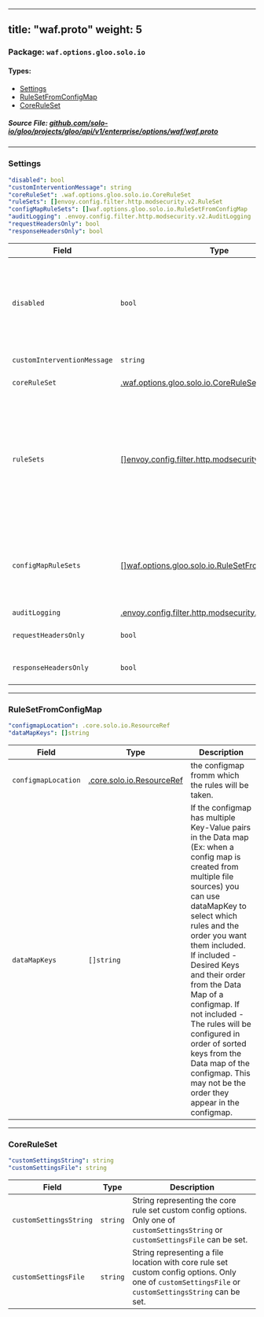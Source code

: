 
---
title: "waf.proto"
weight: 5
---

<!-- Code generated by solo-kit. DO NOT EDIT. -->


### Package: `waf.options.gloo.solo.io` 
#### Types:


- [Settings](#settings)
- [RuleSetFromConfigMap](#rulesetfromconfigmap)
- [CoreRuleSet](#coreruleset)
  



##### Source File: [github.com/solo-io/gloo/projects/gloo/api/v1/enterprise/options/waf/waf.proto](https://github.com/solo-io/gloo/blob/master/projects/gloo/api/v1/enterprise/options/waf/waf.proto)





---
### Settings



```yaml
"disabled": bool
"customInterventionMessage": string
"coreRuleSet": .waf.options.gloo.solo.io.CoreRuleSet
"ruleSets": []envoy.config.filter.http.modsecurity.v2.RuleSet
"configMapRuleSets": []waf.options.gloo.solo.io.RuleSetFromConfigMap
"auditLogging": .envoy.config.filter.http.modsecurity.v2.AuditLogging
"requestHeadersOnly": bool
"responseHeadersOnly": bool

```

| Field | Type | Description |
| ----- | ---- | ----------- | 
| `disabled` | `bool` | Disable waf on this resource (if omitted defaults to false). If a route/virtual host is configured with WAF, you must explicitly disable its WAF, i.e., it will not inherit the disabled status of its parent. |
| `customInterventionMessage` | `string` | Custom massage to display if an intervention occurs. |
| `coreRuleSet` | [.waf.options.gloo.solo.io.CoreRuleSet](../waf.proto.sk/#coreruleset) | Add OWASP core rule set if nil will not be added. |
| `ruleSets` | [[]envoy.config.filter.http.modsecurity.v2.RuleSet](../../../../../external/envoy/extensions/waf/waf.proto.sk/#ruleset) | Custom rule sets rules to add - File option will not dynamically load changes. If you want changes to ruleset values stores in a file to propagate to Envoy you will need to change the name of the file to indicate a change to its contents. The recommendation if you want dynamically loaded rules is to use CustomConfigMapRuleSets. |
| `configMapRuleSets` | [[]waf.options.gloo.solo.io.RuleSetFromConfigMap](../waf.proto.sk/#rulesetfromconfigmap) | Use configMap rulesets to reference configmaps that contain rules that you want dynamically loaded. The rules must be contained in the value of the key-value mappings in the ConfigMap `data` field. |
| `auditLogging` | [.envoy.config.filter.http.modsecurity.v2.AuditLogging](../../../../../external/envoy/extensions/waf/waf.proto.sk/#auditlogging) | Audit Log settings. |
| `requestHeadersOnly` | `bool` | Only process request headers, not buffering the request body. |
| `responseHeadersOnly` | `bool` | Only process response headers, not buffering the response body. |




---
### RuleSetFromConfigMap



```yaml
"configmapLocation": .core.solo.io.ResourceRef
"dataMapKeys": []string

```

| Field | Type | Description |
| ----- | ---- | ----------- | 
| `configmapLocation` | [.core.solo.io.ResourceRef](../../../../../../../../../solo-kit/api/v1/ref.proto.sk/#resourceref) | the configmap fromm which the rules will be taken. |
| `dataMapKeys` | `[]string` | If the configmap has multiple Key-Value pairs in the Data map (Ex: when a config map is created from multiple file sources) you can use dataMapKey to select which rules and the order you want them included. If included - Desired Keys and their order from the Data Map of a configmap. If not included - The rules will be configured in order of sorted keys from the Data map of the configmap. This may not be the order they appear in the configmap. |




---
### CoreRuleSet



```yaml
"customSettingsString": string
"customSettingsFile": string

```

| Field | Type | Description |
| ----- | ---- | ----------- | 
| `customSettingsString` | `string` | String representing the core rule set custom config options. Only one of `customSettingsString` or `customSettingsFile` can be set. |
| `customSettingsFile` | `string` | String representing a file location with core rule set custom config options. Only one of `customSettingsFile` or `customSettingsString` can be set. |





<!-- Start of HubSpot Embed Code -->
<script type="text/javascript" id="hs-script-loader" async defer src="//js.hs-scripts.com/5130874.js"></script>
<!-- End of HubSpot Embed Code -->
